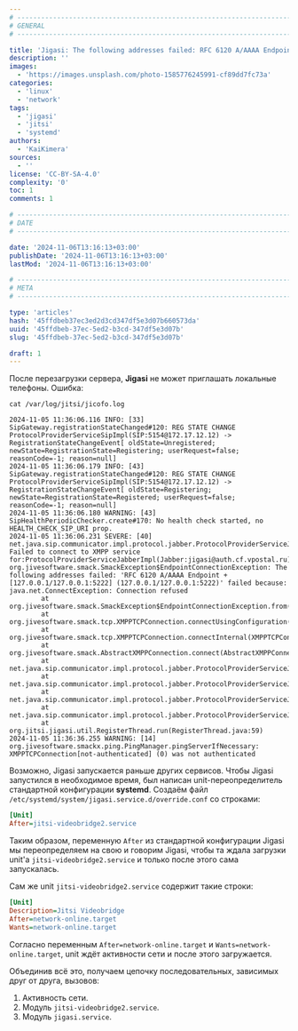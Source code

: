 ```yaml
---
# -------------------------------------------------------------------------------------------------------------------- #
# GENERAL
# -------------------------------------------------------------------------------------------------------------------- #

title: 'Jigasi: The following addresses failed: RFC 6120 A/AAAA Endpoint'
description: ''
images:
  - 'https://images.unsplash.com/photo-1585776245991-cf89dd7fc73a'
categories:
  - 'linux'
  - 'network'
tags:
  - 'jigasi'
  - 'jitsi'
  - 'systemd'
authors:
  - 'KaiKimera'
sources:
  - ''
license: 'CC-BY-SA-4.0'
complexity: '0'
toc: 1
comments: 1

# -------------------------------------------------------------------------------------------------------------------- #
# DATE
# -------------------------------------------------------------------------------------------------------------------- #

date: '2024-11-06T13:16:13+03:00'
publishDate: '2024-11-06T13:16:13+03:00'
lastMod: '2024-11-06T13:16:13+03:00'

# -------------------------------------------------------------------------------------------------------------------- #
# META
# -------------------------------------------------------------------------------------------------------------------- #

type: 'articles'
hash: '45ffdbeb37ec3ed2d3cd347df5e3d07b660573da'
uuid: '45ffdbeb-37ec-5ed2-b3cd-347df5e3d07b'
slug: '45ffdbeb-37ec-5ed2-b3cd-347df5e3d07b'

draft: 1
---
```




<!--more-->

После перезагрузки сервера, **Jigasi** не может приглашать локальные телефоны. Ошибка:

```terminal
cat /var/log/jitsi/jicofo.log

2024-11-05 11:36:06.116 INFO: [33] SipGateway.registrationStateChanged#120: REG STATE CHANGE ProtocolProviderServiceSipImpl(SIP:5154@172.17.12.12) -> RegistrationStateChangeEvent[ oldState=Unregistered; newState=RegistrationState=Registering; userRequest=false; reasonCode=-1; reason=null]
2024-11-05 11:36:06.179 INFO: [43] SipGateway.registrationStateChanged#120: REG STATE CHANGE ProtocolProviderServiceSipImpl(SIP:5154@172.17.12.12) -> RegistrationStateChangeEvent[ oldState=Registering; newState=RegistrationState=Registered; userRequest=false; reasonCode=-1; reason=null]
2024-11-05 11:36:06.180 WARNING: [43] SipHealthPeriodicChecker.create#170: No health check started, no HEALTH_CHECK_SIP_URI prop.
2024-11-05 11:36:06.231 SEVERE: [40] net.java.sip.communicator.impl.protocol.jabber.ProtocolProviderServiceJabberImpl.connectAndLogin: Failed to connect to XMPP service for:ProtocolProviderServiceJabberImpl(Jabber:jigasi@auth.cf.vpostal.ru)
org.jivesoftware.smack.SmackException$EndpointConnectionException: The following addresses failed: 'RFC 6120 A/AAAA Endpoint + [127.0.0.1/127.0.0.1:5222] (127.0.0.1/127.0.0.1:5222)' failed because: java.net.ConnectException: Connection refused
        at org.jivesoftware.smack.SmackException$EndpointConnectionException.from(SmackException.java:334)
        at org.jivesoftware.smack.tcp.XMPPTCPConnection.connectUsingConfiguration(XMPPTCPConnection.java:664)
        at org.jivesoftware.smack.tcp.XMPPTCPConnection.connectInternal(XMPPTCPConnection.java:849)
        at org.jivesoftware.smack.AbstractXMPPConnection.connect(AbstractXMPPConnection.java:525)
        at net.java.sip.communicator.impl.protocol.jabber.ProtocolProviderServiceJabberImpl.connectAndLogin(ProtocolProviderServiceJabberImpl.java:1307)
        at net.java.sip.communicator.impl.protocol.jabber.ProtocolProviderServiceJabberImpl.connectAndLogin(ProtocolProviderServiceJabberImpl.java:967)
        at net.java.sip.communicator.impl.protocol.jabber.ProtocolProviderServiceJabberImpl.initializeConnectAndLogin(ProtocolProviderServiceJabberImpl.java:792)
        at net.java.sip.communicator.impl.protocol.jabber.ProtocolProviderServiceJabberImpl.register(ProtocolProviderServiceJabberImpl.java:494)
        at org.jitsi.jigasi.util.RegisterThread.run(RegisterThread.java:59)
2024-11-05 11:36:36.255 WARNING: [14] org.jivesoftware.smackx.ping.PingManager.pingServerIfNecessary: XMPPTCPConnection[not-authenticated] (0) was not authenticated
```

Возможно, Jigasi запускается раньше других сервисов. Чтобы Jigasi запустился в необходимое время, был написан unit-переопределитель стандартной конфигурации **systemd**. Создаём файл `/etc/systemd/system/jigasi.service.d/override.conf` со строками:

```ini
[Unit]
After=jitsi-videobridge2.service
```

Таким образом, переменную `After` из стандартной конфигурации Jigasi мы переопределяем на свою и говорим Jigasi, чтобы та ждала загрузки unit'а `jitsi-videobridge2.service` и только после этого сама запускалась.

Сам же unit `jitsi-videobridge2.service` содержит такие строки:

```ini
[Unit]
Description=Jitsi Videobridge
After=network-online.target
Wants=network-online.target
```

Согласно переменным `After=network-online.target` и `Wants=network-online.target`, unit ждёт активности сети и после этого загружается.

Объединив всё это, получаем цепочку последовательных, зависимых друг от друга, вызовов:

1. Активность сети.
2. Модуль `jitsi-videobridge2.service`.
3. Модуль `jigasi.service`.
